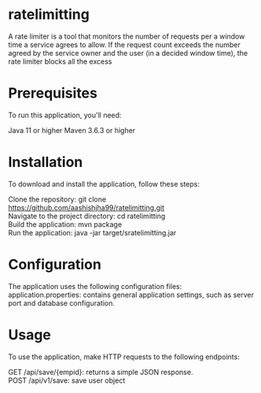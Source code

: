 # ratelimitting

A rate limiter is a tool that monitors the number of requests per
a window time a service agrees to allow. 
If the request count exceeds the number agreed by the
service owner and the user (in a decided window time), the rate limiter blocks all the excess


# **Prerequisites**
To run this application, you'll need:

Java 11 or higher
Maven 3.6.3 or higher


# Installation
To download and install the application, follow these steps:

Clone the repository: git clone https://github.com/aashishjha99/ratelimitting.git <br>
Navigate to the project directory: cd ratelimitting <br>
Build the application: mvn package <br>
Run the application: java -jar target/sratelimitting.jar


# Configuration
The application uses the following configuration files:<br>
  application.properties: contains general application settings, such as server port and database configuration.


# Usage
To use the application, make HTTP requests to the following endpoints:<br>

GET /api/save/{empid}: returns a simple JSON response.<br>
POST /api/v1/save: save user object
